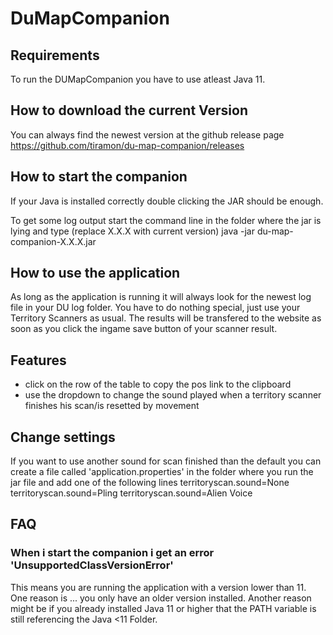 # DuMapCompanion

## Requirements

To run the DUMapCompanion you have to use atleast Java 11.

## How to download the current Version

You can always find the newest version at the github release page https://github.com/tiramon/du-map-companion/releases

## How to start the companion

If your Java is installed correctly double clicking the JAR should be enough.

To get some log output start the command line in the folder where the jar is lying and type (replace X.X.X with current version)
java -jar du-map-companion-X.X.X.jar

## How to use the application

As long as the application is running it will always look for the newest log file in your DU log folder. You have to do nothing special, just use your Territory Scanners as usual.
The results will be transfered to the website as soon as you click the ingame save button of your scanner result.

## Features

* click on the row of the table to copy the pos link to the clipboard
* use the dropdown to change the sound played when a territory scanner finishes his scan/is resetted by movement

## Change settings

If you want to use another sound for scan finished than the default you can create a file called 'application.properties' in the folder where you run the jar file and add one of the following lines
territoryscan.sound=None
territoryscan.sound=Pling
territoryscan.sound=Alien Voice

## FAQ

### When i start the companion i get an error 'UnsupportedClassVersionError'

This means you are running the application with a version lower than 11. One reason is ... you only have an older version installed. Another reason might be if you already installed Java 11 or higher that the PATH variable is still referencing the Java <11 Folder.

